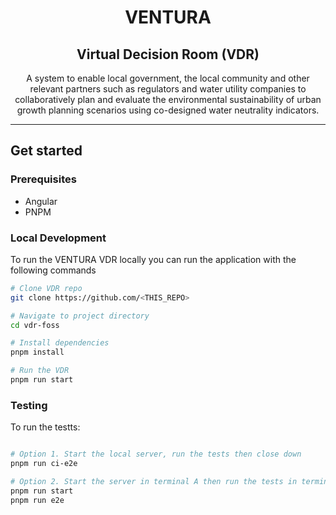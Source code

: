 <div align="center">
	<h1>VENTURA</h1>
  <h2>Virtual Decision Room (VDR)</h2>
</div>
<div align="center">
	<p align="center">
		A system to enable local government, the local community and other relevant partners such as regulators and water utility companies to collaboratively plan and evaluate the environmental sustainability of urban growth planning scenarios using co-designed water neutrality indicators.
		<br />
	</p>
</div>
<hr>

## Get started

### Prerequisites

- Angular
- PNPM

### Local Development

To run the VENTURA VDR locally you can run the application with the following commands

```bash
# Clone VDR repo
git clone https://github.com/<THIS_REPO>

# Navigate to project directory
cd vdr-foss

# Install dependencies
pnpm install

# Run the VDR
pnpm run start
```
### Testing

To run the testts:

```bash

# Option 1. Start the local server, run the tests then close down
pnpm run ci-e2e

# Option 2. Start the server in terminal A then run the tests in terminal B
pnpm run start
pnpm run e2e

```

